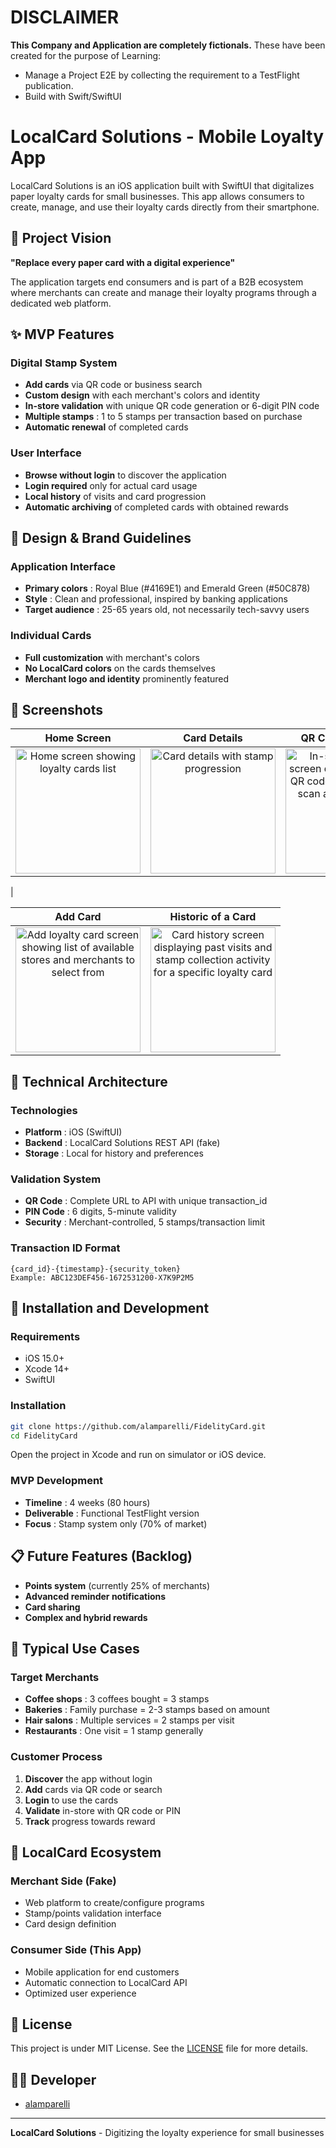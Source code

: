 # DISCLAIMER
**This Company and Application are completely fictionals.**
These have been created for the purpose of Learning:
- Manage a Project E2E by collecting the requirement to a TestFlight publication.
- Build with Swift/SwiftUI

# LocalCard Solutions - Mobile Loyalty App

LocalCard Solutions is an iOS application built with SwiftUI that digitalizes paper loyalty cards for small businesses. This app allows consumers to create, manage, and use their loyalty cards directly from their smartphone.

## 🎯 Project Vision

**"Replace every paper card with a digital experience"**

The application targets end consumers and is part of a B2B ecosystem where merchants can create and manage their loyalty programs through a dedicated web platform.

## ✨ MVP Features

### Digital Stamp System
- **Add cards** via QR code or business search
- **Custom design** with each merchant's colors and identity
- **In-store validation** with unique QR code generation or 6-digit PIN code
- **Multiple stamps** : 1 to 5 stamps per transaction based on purchase
- **Automatic renewal** of completed cards

### User Interface
- **Browse without login** to discover the application
- **Login required** only for actual card usage
- **Local history** of visits and card progression
- **Automatic archiving** of completed cards with obtained rewards

## 🎨 Design & Brand Guidelines

### Application Interface
- **Primary colors** : Royal Blue (#4169E1) and Emerald Green (#50C878)
- **Style** : Clean and professional, inspired by banking applications
- **Target audience** : 25-65 years old, not necessarily tech-savvy users

### Individual Cards
- **Full customization** with merchant's colors
- **No LocalCard colors** on the cards themselves
- **Merchant logo and identity** prominently featured

## 📱 Screenshots

| Home Screen | Card Details | QR Code Validation |
|:---:|:---:|:---:|
| <img src="https://github.com/user-attachments/assets/9594d835-8b3c-4c08-82e7-594f4e221b3d" width="200" alt="Home screen showing loyalty cards list" /> | <img src="https://github.com/user-attachments/assets/6686a851-ebb8-4906-869b-69b57dd05754" width="200" alt="Card details with stamp progression" /> | <img src="https://github.com/user-attachments/assets/ad83c0d6-2edd-4e92-a9b7-d99b86c24763" width="200" alt="In-store validation screen displaying unique QR code for merchant to scan and add stamps" />
 |

| Add Card | Historic of a Card |
|:---:|:---:|
| <img src="https://github.com/user-attachments/assets/ac73d02a-3a48-4463-a2b5-98f68cba3400" width="200" alt="Add loyalty card screen showing list of available stores and merchants to select from" /> | <img width="200" alt="Card history screen displaying past visits and stamp collection activity for a specific loyalty card" src="https://github.com/user-attachments/assets/94cd174b-ce52-411c-a387-e27937d6b010" /> |

## 🔧 Technical Architecture

### Technologies
- **Platform** : iOS (SwiftUI)
- **Backend** : LocalCard Solutions REST API (fake)
- **Storage** : Local for history and preferences

### Validation System
- **QR Code** : Complete URL to API with unique transaction_id
- **PIN Code** : 6 digits, 5-minute validity
- **Security** : Merchant-controlled, 5 stamps/transaction limit

### Transaction ID Format
```
{card_id}-{timestamp}-{security_token}
Example: ABC123DEF456-1672531200-X7K9P2M5
```

## 🚀 Installation and Development

### Requirements
- iOS 15.0+
- Xcode 14+
- SwiftUI

### Installation
```bash
git clone https://github.com/alamparelli/FidelityCard.git
cd FidelityCard
```

Open the project in Xcode and run on simulator or iOS device.

### MVP Development
- **Timeline** : 4 weeks (80 hours)
- **Deliverable** : Functional TestFlight version
- **Focus** : Stamp system only (70% of market)

## 📋 Future Features (Backlog)

- **Points system** (currently 25% of merchants)
- **Advanced reminder notifications**
- **Card sharing**
- **Complex and hybrid rewards**

## 🎯 Typical Use Cases

### Target Merchants
- **Coffee shops** : 3 coffees bought = 3 stamps
- **Bakeries** : Family purchase = 2-3 stamps based on amount
- **Hair salons** : Multiple services = 2 stamps per visit
- **Restaurants** : One visit = 1 stamp generally

### Customer Process
1. **Discover** the app without login
2. **Add** cards via QR code or search
3. **Login** to use the cards
4. **Validate** in-store with QR code or PIN
5. **Track** progress towards reward

## 👥 LocalCard Ecosystem

### Merchant Side (Fake)
- Web platform to create/configure programs
- Stamp/points validation interface
- Card design definition

### Consumer Side (This App)
- Mobile application for end customers
- Automatic connection to LocalCard API
- Optimized user experience

## 📄 License

This project is under MIT License. See the [LICENSE](LICENSE) file for more details.

## 👨‍💻 Developer

- [alamparelli](https://github.com/alamparelli)

---

**LocalCard Solutions** - Digitizing the loyalty experience for small businesses
